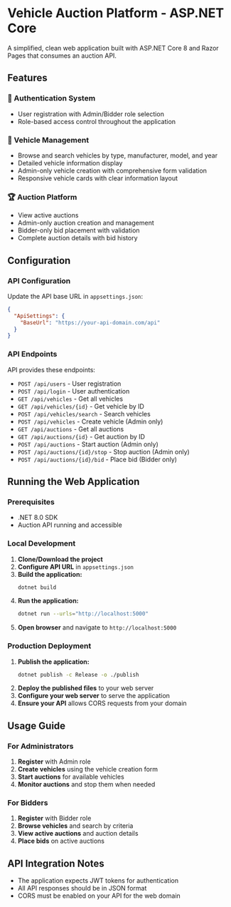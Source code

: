 # Vehicle Auction Platform - ASP.NET Core

A simplified, clean web application built with ASP.NET Core 8 and Razor Pages that consumes an auction API.

## Features

### 🔐 Authentication System
- User registration with Admin/Bidder role selection
- Role-based access control throughout the application

### 🚗 Vehicle Management
- Browse and search vehicles by type, manufacturer, model, and year
- Detailed vehicle information display
- Admin-only vehicle creation with comprehensive form validation
- Responsive vehicle cards with clear information layout

### 🏆 Auction Platform
- View active auctions
- Admin-only auction creation and management
- Bidder-only bid placement with validation
- Complete auction details with bid history

## Configuration

### API Configuration

Update the API base URL in `appsettings.json`:

```json
{
  "ApiSettings": {
    "BaseUrl": "https://your-api-domain.com/api"
  }
}
```

### API Endpoints

API provides these endpoints:

- `POST /api/users` - User registration
- `POST /api/login` - User authentication
- `GET /api/vehicles` - Get all vehicles
- `GET /api/vehicles/{id}` - Get vehicle by ID
- `POST /api/vehicles/search` - Search vehicles
- `POST /api/vehicles` - Create vehicle (Admin only)
- `GET /api/auctions` - Get all auctions
- `GET /api/auctions/{id}` - Get auction by ID
- `POST /api/auctions` - Start auction (Admin only)
- `POST /api/auctions/{id}/stop` - Stop auction (Admin only)
- `POST /api/auctions/{id}/bid` - Place bid (Bidder only)

## Running the Web Application

### Prerequisites
- .NET 8.0 SDK
- Auction API running and accessible

### Local Development

1. **Clone/Download the project**
2. **Configure API URL** in `appsettings.json`
3. **Build the application:**
   ```bash
   dotnet build
   ```
4. **Run the application:**
   ```bash
   dotnet run --urls="http://localhost:5000"
   ```
5. **Open browser** and navigate to `http://localhost:5000`

### Production Deployment

1. **Publish the application:**
   ```bash
   dotnet publish -c Release -o ./publish
   ```
2. **Deploy the published files** to your web server
3. **Configure your web server** to serve the application
4. **Ensure your API** allows CORS requests from your domain

## Usage Guide

### For Administrators
1. **Register** with Admin role
2. **Create vehicles** using the vehicle creation form
3. **Start auctions** for available vehicles
4. **Monitor auctions** and stop them when needed

### For Bidders
1. **Register** with Bidder role
2. **Browse vehicles** and search by criteria
3. **View active auctions** and auction details
4. **Place bids** on active auctions

## API Integration Notes

- The application expects JWT tokens for authentication
- All API responses should be in JSON format
- CORS must be enabled on your API for the web domain
